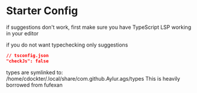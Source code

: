 
# Starter Config

if suggestions don't work, first make sure
you have TypeScript LSP working in your editor

if you do not want typechecking only suggestions

```json
// tsconfig.json
"checkJs": false
```

types are symlinked to:
/home/cdockter/.local/share/com.github.Aylur.ags/types
This is heavily borrowed from fufexan
